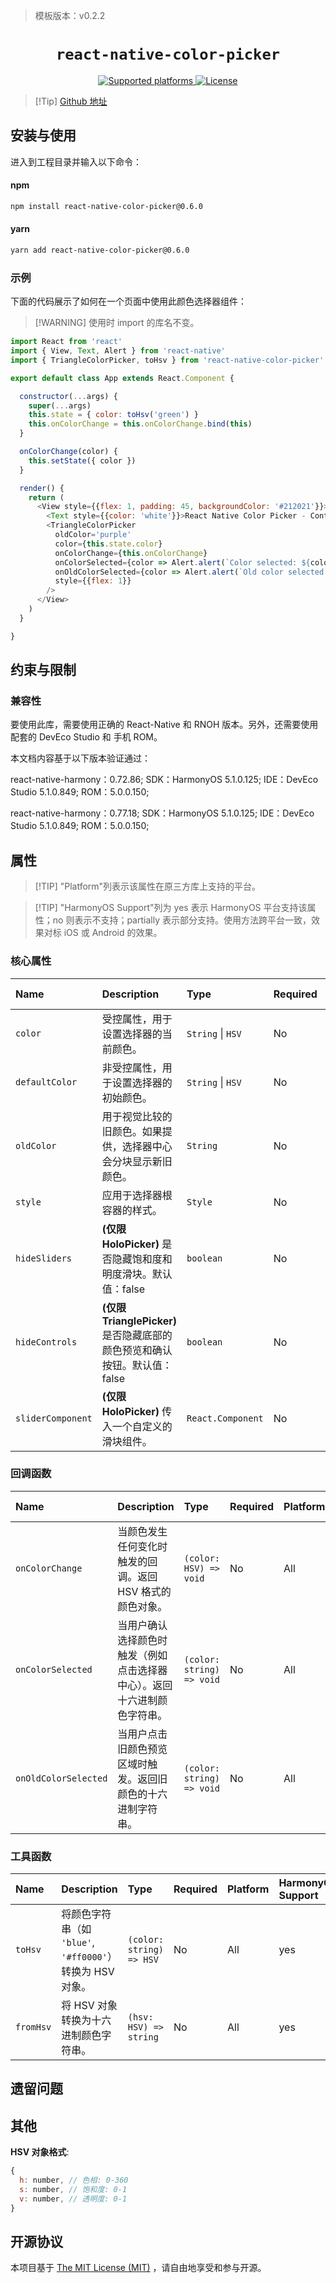 > 模板版本：v0.2.2

<p align="center">
  <h1 align="center"> <code>react-native-color-picker</code> </h1>
</p>
<p align="center">
    <a href="https://github.com/instea/react-native-color-picker">
        <img src="https://img.shields.io/badge/platforms-ios%20|%20android%20|%20harmony%20-lightgrey.svg" alt="Supported platforms" />
    </a>
    <a href="https://github.com/instea/react-native-color-picker/blob/master/LICENSE">
        <img src="https://img.shields.io/badge/license-MIT-green.svg" alt="License" />
    </a>
</p>

> [!Tip] [Github 地址](https://github.com/instea/react-native-color-picker)

## 安装与使用

进入到工程目录并输入以下命令：

<!-- tabs:start -->

#### **npm**

```bash
npm install react-native-color-picker@0.6.0
```

#### **yarn**

```bash
yarn add react-native-color-picker@0.6.0
```

<!-- tabs:end -->

### 示例

下面的代码展示了如何在一个页面中使用此颜色选择器组件：

> [!WARNING] 使用时 import 的库名不变。

```javascript
import React from 'react'
import { View, Text, Alert } from 'react-native'
import { TriangleColorPicker, toHsv } from 'react-native-color-picker'

export default class App extends React.Component {

  constructor(...args) {
    super(...args)
    this.state = { color: toHsv('green') }
    this.onColorChange = this.onColorChange.bind(this)
  }

  onColorChange(color) {
    this.setState({ color })
  }

  render() {
    return (
      <View style={{flex: 1, padding: 45, backgroundColor: '#212021'}}>
        <Text style={{color: 'white'}}>React Native Color Picker - Controlled</Text>
        <TriangleColorPicker
          oldColor='purple'
          color={this.state.color}
          onColorChange={this.onColorChange}
          onColorSelected={color => Alert.alert(`Color selected: ${color}`)}
          onOldColorSelected={color => Alert.alert(`Old color selected: ${color}`)}
          style={{flex: 1}}
        />
      </View>
    )
  }

}
```

## 约束与限制

### 兼容性

要使用此库，需要使用正确的 React-Native 和 RNOH 版本。另外，还需要使用配套的 DevEco Studio 和 手机 ROM。

本文档内容基于以下版本验证通过：

react-native-harmony：0.72.86; SDK：HarmonyOS 5.1.0.125; IDE：DevEco Studio 5.1.0.849; ROM：5.0.0.150;

react-native-harmony：0.77.18; SDK：HarmonyOS 5.1.0.125; IDE：DevEco Studio 5.1.0.849; ROM：5.0.0.150;

## 属性

> [!TIP] "Platform"列表示该属性在原三方库上支持的平台。

> [!TIP] "HarmonyOS Support"列为 yes 表示 HarmonyOS 平台支持该属性；no 则表示不支持；partially 表示部分支持。使用方法跨平台一致，效果对标 iOS 或 Android 的效果。

### 核心属性

| Name | Description | Type | Required | Platform | HarmonyOS Support |
| :--- | :--- | :--- | :--- | :--- | :--- |
| `color` | 受控属性，用于设置选择器的当前颜色。 | `String` \| `HSV` | No | All | yes |
| `defaultColor` | 非受控属性，用于设置选择器的初始颜色。 | `String` \| `HSV` | No | All | yes |
| `oldColor` | 用于视觉比较的旧颜色。如果提供，选择器中心会分块显示新旧颜色。 | `String` | No | All | yes |
| `style` | 应用于选择器根容器的样式。 | `Style` | No | All | yes |
| `hideSliders` | **(仅限 HoloPicker)** 是否隐藏饱和度和明度滑块。默认值：false | `boolean` | No | All | yes |
| `hideControls` | **(仅限 TrianglePicker)** 是否隐藏底部的颜色预览和确认按钮。默认值：false | `boolean` | No | All | yes |
| `sliderComponent`| **(仅限 HoloPicker)** 传入一个自定义的滑块组件。 | `React.Component` | No | All | yes |

### 回调函数

| Name | Description | Type | Required | Platform | HarmonyOS Support |
| :--- | :--- | :--- | :--- | :--- | :--- |
| `onColorChange` | 当颜色发生任何变化时触发的回调。返回 HSV 格式的颜色对象。 | `(color: HSV) => void` | No | All | yes |
| `onColorSelected`| 当用户确认选择颜色时触发（例如点击选择器中心）。返回十六进制颜色字符串。 | `(color: string) => void` | No | All | yes |
| `onOldColorSelected` | 当用户点击旧颜色预览区域时触发。返回旧颜色的十六进制字符串。 | `(color: string) => void` | No | All | yes |

### 工具函数

| Name | Description | Type | Required | Platform | HarmonyOS Support |
| :--- | :--- | :--- | :--- | :--- | :--- |
| `toHsv` | 将颜色字符串（如 `'blue'`, `'#ff0000'`）转换为 HSV 对象。 | `(color: string) => HSV` | No | All | yes |
| `fromHsv`| 将 HSV 对象转换为十六进制颜色字符串。 | `(hsv: HSV) => string` | No | All | yes |

## 遗留问题

## 其他

**HSV 对象格式**:
```javascript
{
  h: number, // 色相: 0-360
  s: number, // 饱和度: 0-1
  v: number, // 透明度: 0-1
}
```

## 开源协议

本项目基于 [The MIT License (MIT)](https://github.com/instea/react-native-color-picker/blob/master/LICENSE) ，请自由地享受和参与开源。


